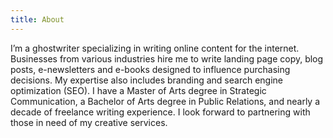 ```yaml
---
title: About
---
```

I’m a ghostwriter specializing in writing online content for the internet. Businesses from various industries hire me to write landing page copy, blog posts, e-newsletters and e-books designed to influence purchasing decisions. My expertise also includes branding and search engine optimization (SEO). I have a Master of Arts degree in Strategic Communication, a Bachelor of Arts degree in Public Relations, and nearly a decade of freelance writing experience. I look forward to partnering with those in need of my creative services.